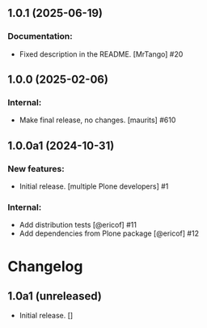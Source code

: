 ## 1.0.1 (2025-06-19)


### Documentation:

- Fixed description in the README.  [MrTango] #20

## 1.0.0 (2025-02-06)


### Internal:

- Make final release, no changes.  [maurits] #610

## 1.0.0a1 (2024-10-31)


### New features:

- Initial release.
  [multiple Plone developers] #1


### Internal:

- Add distribution tests [@ericof] #11
- Add dependencies from Plone package [@ericof] #12

# Changelog

## 1.0a1 (unreleased)

- Initial release.
  []

